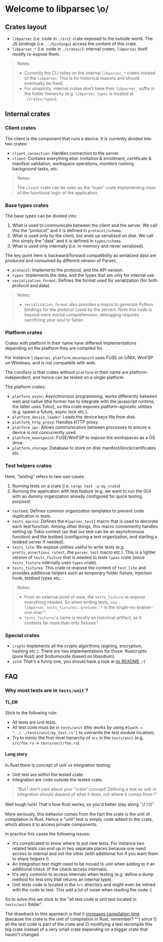 # Welcome to libparsec \o/

## Crates layout

- `libparsec` (i.e. code in `./src`): crate exposed to the outside world. The JS bindings (i.e. `../bindings`)
  access the content of this crate.
- `libparsec_*` (i.e. code in `./crates/`): internal crates, `libparsec` itself mostly
  re-expose them.

> Notes:
>
> - Currently the CLI relies on the internal `libparsec_*` crates instead of the
>   `libparsec`. This is for historical reasons and should eventually be fixed.
> - For simplicity, internal crates don't have their `libparsec_` suffix in the
>   folder hierarchy (e.g. `libparsec_types` is located at `./crates/types`).

## Internal crates

### Client crates

The client is the component that runs a device.
It is currently divided into two crates:

- `client_connection`: Handles connection to the server.
- `client`: Contains everything else: invitation & enrollment, certificate & manifest
  validation, workspace operations, monitors running background tasks, etc.

> Notes:
>
> The `client` crate can be seen as the "main" crate implementing most of the
> functional logic of the application.

### Base types crates

The base types can be divided into:

1. What is used to communicate between the client and the server.
   We call this the "protocol" and it is defined in `protocol/schema`.
2. What is used only by the client, but ends up serialized on disk.
   We call this simply the "data" and it is defined in `types/schema`.
3. What is used only internally (i.e. in-memory and never serialized).

The key point here is backward/forward compatibility as serialized data are
produced and consumed by different version of Parsec.

- `protocol`: Implements the protocol, and the API version.
- `types`: Implements the data, and the types that are only for internal use.
- `serialization_format`: Defines the format used for serialization (for both
  protocol and data).

> Notes:
>
> - `serialization_format` also provides a macro to generate Python bindings
>   for the protocol (used by the server). Note this code is beyond mere mortal
>   comprehension, debugging requires sacrificing your soul to Satan.

### Platform crates

Crates with platform in their name have different implementations depending on
the platform they are compiled for.

For instance `libparsec_platform_mountpoint` uses FUSE on UNIX, WinFSP on Windows,
and is not compatible with web.

The corollary is that crates without `platform` in their name are platform-independent,
and hence can be tested on a single platform.

The platform crates:

- `platform_async`: Asynchronous programming, works differently between web and native
  (the former has to integrate with the javascript runtime, the latter uses Tokio), so
  this crate exposes platform-agnostic utilities (e.g. spawn a future, async lock etc.).
- `platform_device_loader`: Loads the device keys file from disk.
- `platform_http_proxy`: Handles HTTP proxy.
- `platform_ipc`: Allows communication between processes to ensure a device is not
                  concurrently used.
- `platform_mountpoint`: FUSE/WinFSP to expose the workspaces as a OS drive.
- `platform_storage`: Database to store on disk manifest/block/certificates etc.

### Test helpers crates

Here, "testing" refers to two use-cases:

1. Running tests on a crate (i.e. `cargo test -p my_crate`)
2. Running the application with test feature (e.g. we want to run the GUI with an
   dummy organization already configured for quick testing purpose)

- `testbed`: Defines common organization templates to prevent code duplication in tests.
- `tests_macros`: Defines the `#[parsec_test]` macro that is used to decorate each
  test function. Among other things, this macro conveniently handles setting up
  Tokio context (so that our test can be an asynchronous function) and the testbed
  (configuring a test organization, and starting a testbed server if needed).
- `tests_lite`: Re-expose utilities useful to write tests (e.g. `pretty_assertions`,
  `rstest`, the `parsec_test` macro etc.). This is a lighter version of `tests_fixture`
  that is needed to tests `types` crate (since `tests_fixture` internally uses `types`
  crate).
- `tests_fixtures`: This crate re-expose the content of `test_lite` and provides additional
  helpers such as temporary folder fixture, injection hook, testbed types etc.

> Notes:
>
> - From an external point of view, the `tests_fixture` re-expose everything needed.
>   So when writing tests, `use libparsec_tests_fixtures::prelude::*` is the single-no-brainer-one-liner™.
> - `tests_fixtures`'s name is mostly an historical artifact, as it contains far
>   more than only fixtures !

### Special crates

- `crypto` Implements all the crypto algorithms (signing, encryption, hashing etc.). There
  are two implementations for those: Rustcrypto (pure Rust) and Sodiumoxide (based on libsodium).
- `zstd`: That's a funny one, you should have a look at [its README](./crates/zstd/README.md) ;-)

## FAQ

### Why most tests are in `tests/unit` ?

#### TL;DR

Stick to the following rule:

- All tests are unit tests.
- All test code must be in `tests/unit` (this works by using `#[path = "../../tests/unit/my_test.rs"]`
  to overwrite the test module location).
- Try to mimic the first-level hierarchy of `src` in the `tests/unit` (e.g. `src/foo.rs` -> `tests/unit/foo.rs`).

#### Long story

In Rust there is concept of unit vs integration testing:

- Unit test are within the tested crate.
- Integration are code outside the tested crate.

> "But I don't care about your “crate” concept! Defining a test as unit or integration
> should depend of what it does, not where it comes from !"

Well tough luck! That's how Rust works, so you'd better play along ¯\\_(ツ)_/¯

More seriously, this behavior comes from the fact the crate is the unit of compilation
in Rust. Hence a "unit" test is simply code added to the crate, which allows it to
access private components.

In practice this cause the following issues:

- It's complicated to know where to put new tests. For instance two related tests can
  end up in two separate places because one need access to internal and not the other
  (with additional fun if you want them to share helpers !).
- An integration test might need to be moved to unit when adding to it an additional
  check (if the check access internals).
- It's very common to access internals when testing (e.g. define a dump method for test
  only that returns an internal type).
- Unit tests code is located in the `src` directory and might even be inlined with
  the code to test. This add a lot of noise when reading the code :(

So to solve this we stick to the "all test code is unit test located in `tests/unit` folder".

The drawback to this approach is that it [increases compilation time](https://xkcd.com/303/)
(because the crate is the unit of compilation in Rust, remember? ^^) since 1) all
the test code is part of the crate and 2) modifying a test recompile this big crate
instead of a very small crate depending on a bigger crate that haven't changed.
